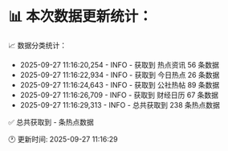 📊 本次数据更新统计：
==========================

📈 数据分类统计：
- 2025-09-27 11:16:20,254 - INFO - 获取到 热点资讯 56 条数据
- 2025-09-27 11:16:22,934 - INFO - 获取到 今日热点 26 条数据
- 2025-09-27 11:16:24,643 - INFO - 获取到 公社热帖 89 条数据
- 2025-09-27 11:16:26,709 - INFO - 获取到 财经日历 67 条数据
- 2025-09-27 11:16:29,313 - INFO - 总共获取到 238 条热点数据

✅ 总共获取到 - 条热点数据

🕐 更新时间: 2025-09-27 11:16:29
